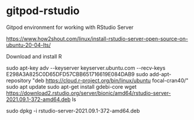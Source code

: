 # gitpod-rstudio
Gitpod environment for working with RStudio Server

https://www.how2shout.com/linux/install-rstudio-server-open-source-on-ubuntu-20-04-lts/

Download and install R

sudo apt-key adv --keyserver keyserver.ubuntu.com --recv-keys E298A3A825C0D65DFD57CBB651716619E084DAB9
sudo add-apt-repository "deb https://cloud.r-project.org/bin/linux/ubuntu focal-cran40/"
sudo apt update
sudo apt-get install gdebi-core
wget https://download2.rstudio.org/server/bionic/amd64/rstudio-server-2021.09.1-372-amd64.deb
ls

sudo dpkg -i rstudio-server-2021.09.1-372-amd64.deb


